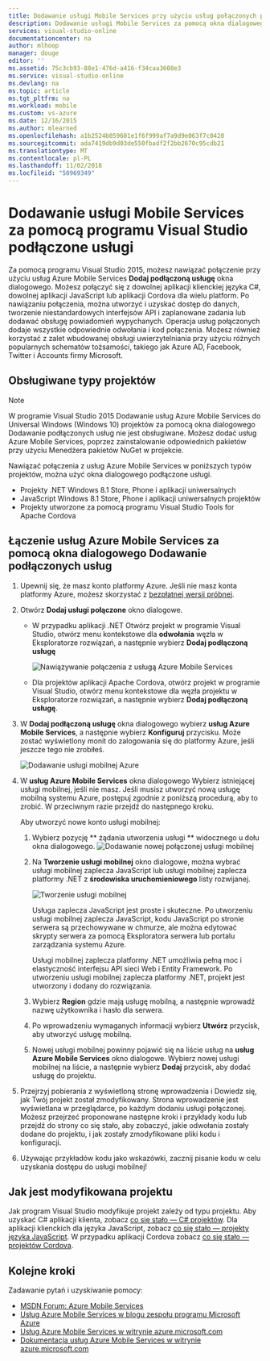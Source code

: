 ```yaml
---
title: Dodawanie usługi Mobile Services przy użyciu usług połączonych programu Visual Studio | Dokumentacja firmy Microsoft
description: Dodawanie usługi Mobile Services za pomocą okna dialogowego programu Visual Studio Dodaj połączone usługi
services: visual-studio-online
documentationcenter: na
author: mlhoop
manager: douge
editor: ''
ms.assetid: 75c3cb93-88e1-476d-a416-f34caa3608e3
ms.service: visual-studio-online
ms.devlang: na
ms.topic: article
ms.tgt_pltfrm: na
ms.workload: mobile
ms.custom: vs-azure
ms.date: 12/16/2015
ms.author: mlearned
ms.openlocfilehash: a1b2524b059601e1f6f999af7a9d9e063f7c0420
ms.sourcegitcommit: ada7419db9d03de550fbadf2f2bb2670c95cdb21
ms.translationtype: MT
ms.contentlocale: pl-PL
ms.lasthandoff: 11/02/2018
ms.locfileid: "50969349"
---
```

# <a name="adding-mobile-services-by-using-visual-studio-connected-services"></a>Dodawanie usługi Mobile Services za pomocą programu Visual Studio podłączone usługi
Za pomocą programu Visual Studio 2015, możesz nawiązać połączenie przy użyciu usług Azure Mobile Services **Dodaj podłączoną usługę** okna dialogowego. Możesz połączyć się z dowolnej aplikacji klienckiej języka C#, dowolnej aplikacji JavaScript lub aplikacji Cordova dla wielu platform. Po nawiązaniu połączenia, można utworzyć i uzyskać dostęp do danych, tworzenie niestandardowych interfejsów API i zaplanowane zadania lub dodawać obsługę powiadomień wypychanych.  Operacja usług połączonych dodaje wszystkie odpowiednie odwołania i kod połączenia. Możesz również korzystać z zalet wbudowanej obsługi uwierzytelniania przy użyciu różnych popularnych schematów tożsamości, takiego jak Azure AD, Facebook, Twitter i Accounts firmy Microsoft.

## <a name="supported-project-types"></a>Obsługiwane typy projektów
> [!NOTE]
> W programie Visual Studio 2015 Dodawanie usług Azure Mobile Services do Universal Windows (Windows 10) projektów za pomocą okna dialogowego Dodawanie podłączonych usług nie jest obsługiwane. Możesz dodać usług Azure Mobile Services, poprzez zainstalowanie odpowiednich pakietów przy użyciu Menedżera pakietów NuGet w projekcie.
> 
> 

Nawiązać połączenia z usług Azure Mobile Services w poniższych typów projektów, można użyć okna dialogowego podłączone usługi.

* Projekty .NET Windows 8.1 Store, Phone i aplikacji uniwersalnych
* JavaScript Windows 8.1 Store, Phone i aplikacji uniwersalnych projektów
* Projekty utworzone za pomocą programu Visual Studio Tools for Apache Cordova

## <a name="connect-to-azure-mobile-services-using-the-add-connected-services-dialog"></a>Łączenie usług Azure Mobile Services za pomocą okna dialogowego Dodawanie podłączonych usług
1. Upewnij się, że masz konto platformy Azure. Jeśli nie masz konta platformy Azure, możesz skorzystać z [bezpłatnej wersji próbnej](http://go.microsoft.com/fwlink/?LinkId=518146).
2. Otwórz **Dodaj usługi połączone** okno dialogowe.
   
   * W przypadku aplikacji .NET Otwórz projekt w programie Visual Studio, otwórz menu kontekstowe dla **odwołania** węzła w Eksploratorze rozwiązań, a następnie wybierz **Dodaj podłączoną usługę**
     
        ![Nawiązywanie połączenia z usługą Azure Mobile Services](./media/vs-azure-tools-connected-services-add-mobile-services/IC797635.png)
   * Dla projektów aplikacji Apache Cordova, otwórz projekt w programie Visual Studio, otwórz menu kontekstowe dla węzła projektu w Eksploratorze rozwiązań, a następnie wybierz **Dodaj podłączoną usługę**.
3. W **Dodaj podłączoną usługę** okna dialogowego wybierz **usług Azure Mobile Services**, a następnie wybierz **Konfiguruj** przycisku. Może zostać wyświetlony monit do zalogowania się do platformy Azure, jeśli jeszcze tego nie zrobiłeś.
   
    ![Dodawanie usługi mobilnej Azure](./media/vs-azure-tools-connected-services-add-mobile-services/IC797636.png)
4. W **usług Azure Mobile Services** okna dialogowego Wybierz istniejącej usługi mobilnej, jeśli nie masz. Jeśli musisz utworzyć nową usługę mobilną systemu Azure, postępuj zgodnie z poniższą procedurą, aby to zrobić. W przeciwnym razie przejdź do następnego kroku.
   
    Aby utworzyć nowe konto usługi mobilnej:
   
   1. Wybierz pozycję ** żądania utworzenia usługi ** widocznego u dołu okna dialogowego.
       ![Dodawanie nowej połączonej usługi mobilnej](./media/vs-azure-tools-connected-services-add-mobile-services/IC797637.png)
   2. Na **Tworzenie usługi mobilnej** okno dialogowe, można wybrać usługi mobilnej zaplecza JavaScript lub usługi mobilnej zaplecza platformy .NET z **środowiska uruchomieniowego** listy rozwijanej. 
      
       ![Tworzenie usługi mobilnej](./media/vs-azure-tools-connected-services-add-mobile-services/IC797638.png)
      
       Usługa zaplecza JavaScript jest proste i skuteczne. Po utworzeniu usługi mobilnej zaplecza JavaScript, kodu JavaScript po stronie serwera są przechowywane w chmurze, ale można edytować skrypty serwera za pomocą Eksploratora serwera lub portalu zarządzania systemu Azure. 
      
       Usługi mobilnej zaplecza platformy .NET umożliwia pełną moc i elastyczność interfejsu API sieci Web i Entity Framework. Po utworzeniu usługi mobilnej zaplecza platformy .NET, projekt jest utworzony i dodany do rozwiązania. 
   3. Wybierz **Region** gdzie mają usługę mobilną, a następnie wprowadź nazwę użytkownika i hasło dla serwera.
   4. Po wprowadzeniu wymaganych informacji wybierz **Utwórz** przycisk, aby utworzyć usługę mobilną.
   5. Nowej usługi mobilnej powinny pojawić się na liście usług na **usług Azure Mobile Services** okno dialogowe. Wybierz nowej usługi mobilnej na liście, a następnie wybierz **Dodaj** przycisk, aby dodać usługę do projektu.
5. Przejrzyj pobierania z wyświetloną stronę wprowadzenia i Dowiedz się, jak Twój projekt został zmodyfikowany. Strona wprowadzenie jest wyświetlana w przeglądarce, po każdym dodaniu usługi połączonej. Możesz przejrzeć proponowane następne kroki i przykłady kodu lub przejdź do strony co się stało, aby zobaczyć, jakie odwołania zostały dodane do projektu, i jak zostały zmodyfikowane pliki kodu i konfiguracji.
6. Używając przykładów kodu jako wskazówki, zacznij pisanie kodu w celu uzyskania dostępu do usługi mobilnej!

## <a name="how-your-project-is-modified"></a>Jak jest modyfikowana projektu
Jak program Visual Studio modyfikuje projekt zależy od typu projektu. Aby uzyskać C# aplikacji klienta, zobacz [co się stało — C# projektów](http://go.microsoft.com/fwlink/p/?LinkId=513119). Dla aplikacji klienckich dla języka JavaScript, zobacz [co się stało — projekty języka JavaScript](http://go.microsoft.com/fwlink/p/?LinkId=513120). W przypadku aplikacji Cordova zobacz [co się stało — projektów Cordova](http://go.microsoft.com/fwlink/p/?LinkId=513116).

## <a name="next-steps"></a>Kolejne kroki
Zadawanie pytań i uzyskiwanie pomocy: 

* [MSDN Forum: Azure Mobile Services](https://social.msdn.microsoft.com/forums/azure/home?forum=azuremobile)
* [Usług Azure Mobile Services w blogu zespołu programu Microsoft Azure](https://azure.microsoft.com/blog/topics/mobile/)
* [Usług Azure Mobile Services w witrynie azure.microsoft.com](https://azure.microsoft.com/services/mobile-services/)
* [Dokumentacja usług Azure Mobile Services w witrynie azure.microsoft.com](https://azure.microsoft.com/documentation/services/mobile-services/)

